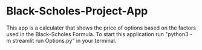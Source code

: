 # Black-Scholes-Project-App
This app is a calculater that shows the price of options based on the factors used in the Black-Scholes Formula.
To start this application run "python3 -m streamlit run Options.py" in your terminal.
